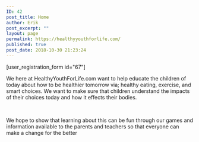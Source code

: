```yaml
---
ID: 42
post_title: Home
author: Erik
post_excerpt: ""
layout: page
permalink: https://healthyyouthforlife.com/
published: true
post_date: 2018-10-30 21:23:24
---
```

[user_registration_form id="67"]

We here at HealthyYouthForLife.com want to help educate the children of today about how to be healthier tomorrow via; healthy eating, exercise, and smart choices. We want to make sure that children understand the impacts of their choices today and how it effects their bodies.

&nbsp;

We hope to show that learning about this can be fun through our games and information available to the parents and teachers so that everyone can make a change for the better

&nbsp;